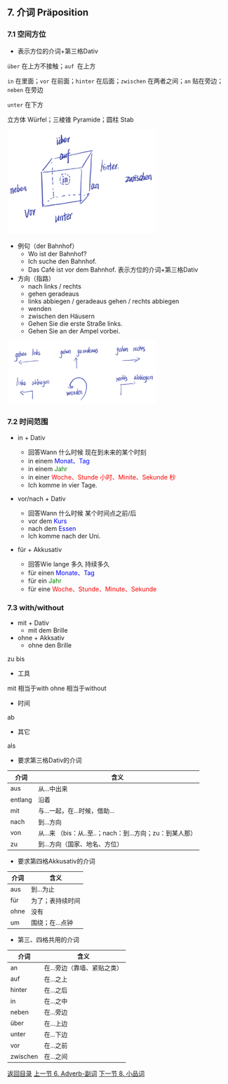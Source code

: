 ## 7. 介词 Präposition

### 7.1 空间方位

* 表示方位的介词+第三格Dativ

`über` 在上方不接触；`auf `在上方

`in` 在里面；`vor` 在前面；`hinter` 在后面；`zwischen` 在两者之间；`an` 贴在旁边；`neben` 在旁边

`unter` 在下方

立方体 Würfel；三棱锥 Pyramide；圆柱 Stab

<img src="../pictures/方位.jpeg" alt="IMG_37A059B32C57-1" style="zoom:33%;" />

* 例句（der Bahnhof）
  * Wo ist der Bahnhof?
  * Ich suche den Bahnhof.
  * Das Café ist vor dem Bahnhof. 表示方位的介词+第三格Dativ
* 方向（指路）
  * nach links / rechts
  * gehen geradeaus
  * links abbiegen / geradeaus gehen / rechts abbiegen
  * wenden
  * zwischen den Häusern
  * Gehen Sie die erste Straße links.
  * Gehen Sie an der Ampel vorbei.

<img src="../pictures/指路.jpeg" alt="指路" style="zoom:33%;" />

### 7.2 时间范围

* in + Dativ
  * 回答Wann 什么时候 现在到未来的某个时刻
  * in einem <font color=blue>Monat、Tag</font>
  * in einem <font color=green>Jahr</font>
  * in einer <font color=red>Woche、Stunde 小时、Minite、Sekunde 秒</font>
  * Ich komme in vier Tage.
* vor/nach + Dativ
  * 回答Wann 什么时候 某个时间点之前/后
  * vor dem <font color=blue>Kurs</font>
  * nach dem <font color=blue>Essen</font>
  * Ich komme nach der Uni.

* für + Akkusativ
  * 回答Wie lange 多久 持续多久
  * für einen <font color=blue>Monate、Tag</font>
  * für ein <font color=green>Jahr</font>
  * für eine <font color=red>Woche、Stunde、Minute、Sekunde</font>


### 7.3 with/without

* mit + Dativ
  * mit dem Brille
* ohne + Akksativ
  * ohne den Brille

zu bis 

* 工具

mit 相当于with ohne 相当于without

* 时间

ab

* 其它

als

* 要求第三格Dativ的介词

| 介词    | 含义                                                     |
| ------- | -------------------------------------------------------- |
| aus     | 从...中出来                                              |
| entlang | 沿着                                                     |
| mit     | 与...一起，在...时候，借助...                            |
| nach    | 到...方向                                                |
| von     | 从...来 （bis：从..至..；nach：到...方向；zu：到某人那） |
| zu      | 到...方向（国家、地名、方位）                            |

* 要求第四格Akkusativ的介词

| 介词 | 含义             |
| ---- | ---------------- |
| aus  | 到...为止        |
| für  | 为了；表持续时间 |
| ohne | 没有             |
| um   | 围绕；在...点钟  |

* 第三、四格共用的介词

| 介词     | 含义                        |
| -------- | --------------------------- |
| an       | 在...旁边（靠墙、紧贴之类） |
| auf      | 在...之上                   |
| hinter   | 在...之后                   |
| in       | 在...之中                   |
| neben    | 在...旁边                   |
| über     | 在...上边                   |
| unter    | 在...下边                   |
| vor      | 在...之前                   |
| zwischen | 在...之间                   |



[返回目录](../README.md) [上一节 6. Adverb-副词](6-Adverb-副词.md) [下一节 8. 小品词](8-小品词.md)
